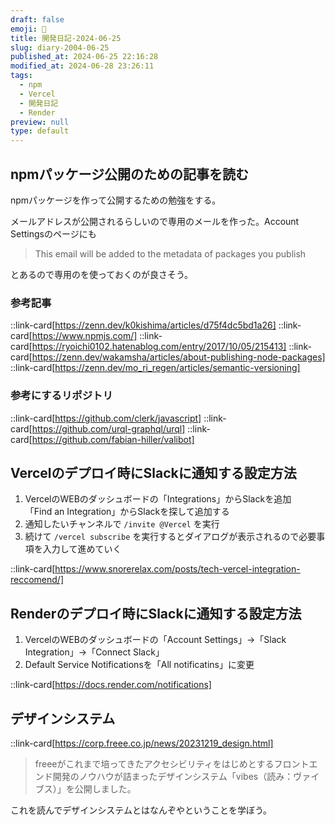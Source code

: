 ```yaml
---
draft: false
emoji: 🎫
title: 開発日記-2024-06-25
slug: diary-2004-06-25
published_at: 2024-06-25 22:16:28
modified_at: 2024-06-28 23:26:11
tags:
  - npm
  - Vercel
  - 開発日記
  - Render
preview: null
type: default
---
```


## npmパッケージ公開のための記事を読む

npmパッケージを作って公開するための勉強をする。

メールアドレスが公開されるらしいので専用のメールを作った。Account Settingsのページにも

> This email will be added to the metadata of packages you publish

とあるので専用のを使っておくのが良さそう。

### 参考記事

::link-card[https://zenn.dev/k0kishima/articles/d75f4dc5bd1a26]
::link-card[https://www.npmjs.com/]
::link-card[https://ryoichi0102.hatenablog.com/entry/2017/10/05/215413]
::link-card[https://zenn.dev/wakamsha/articles/about-publishing-node-packages]
::link-card[https://zenn.dev/mo_ri_regen/articles/semantic-versioning]

### 参考にするリポジトリ

::link-card[https://github.com/clerk/javascript]
::link-card[https://github.com/urql-graphql/urql]
::link-card[https://github.com/fabian-hiller/valibot]

## Vercelのデプロイ時にSlackに通知する設定方法

1. VercelのWEBのダッシュボードの「Integrations」からSlackを追加  
   「Find an Integration」からSlackを探して追加する
2. 通知したいチャンネルで `/invite @Vercel` を実行
3. 続けて `/vercel subscribe` を実行するとダイアログが表示されるので必要事項を入力して進めていく

::link-card[https://www.snorerelax.com/posts/tech-vercel-integration-reccomend/]

## Renderのデプロイ時にSlackに通知する設定方法

1. VercelのWEBのダッシュボードの「Account Settings」→「Slack Integration」→「Connect Slack」
2. Default Service Notificationsを「All notificatins」に変更

::link-card[https://docs.render.com/notifications]

## デザインシステム

::link-card[https://corp.freee.co.jp/news/20231219_design.html]

> freeeがこれまで培ってきたアクセシビリティをはじめとするフロントエンド開発のノウハウが詰まったデザインシステム「vibes（読み：ヴァイブス）」を公開しました。

これを読んでデザインシステムとはなんぞやということを学ぼう。
